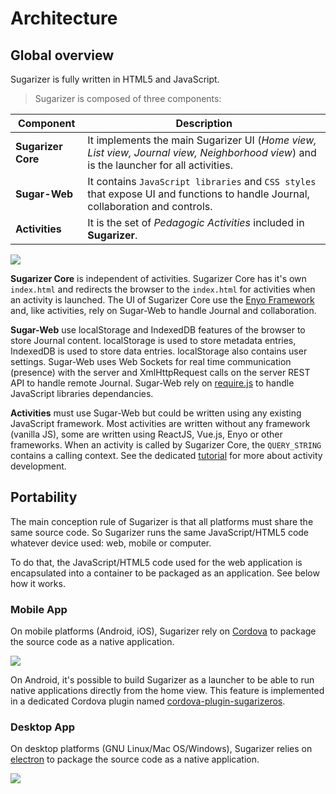 # Architecture

## Global overview 
Sugarizer is fully written in HTML5 and JavaScript.

> Sugarizer is composed of three components:

| Component | Description |
| --------- | ----------- |
| **Sugarizer Core** | It implements the main Sugarizer UI (*Home view, List view, Journal view, Neighborhood view*) and is the launcher for all activities. |
| **Sugar-Web** | It contains `JavaScript libraries` and `CSS styles` that expose UI and functions to handle Journal, collaboration and controls. |
| **Activities** | It is the set of *Pedagogic Activities* included in **Sugarizer**. |

![](images/global-architecture.svg)

**Sugarizer Core** is independent of activities. Sugarizer Core has it's own `index.html` and redirects the browser to the `index.html` for activities when an activity is launched. The UI of Sugarizer Core use the [Enyo Framework](http://enyojs.com/) and, like activities, rely on Sugar-Web to handle Journal and collaboration.

**Sugar-Web** use localStorage and IndexedDB features of the browser to store Journal content. localStorage is used to store metadata entries, IndexedDB is used to store data entries. localStorage also contains user settings.
Sugar-Web uses Web Sockets for real time communication (presence) with the server and XmlHttpRequest calls on the server REST API to handle remote Journal.
Sugar-Web rely on [require.js](http://www.requirejs.org/) to handle JavaScript libraries dependancies.

**Activities** must use Sugar-Web but could be written using any existing JavaScript framework. Most activities are written without any framework (vanilla JS), some are written using ReactJS, Vue.js, Enyo or other frameworks. When an activity is called by Sugarizer Core, the `QUERY_STRING` contains a calling context. See the dedicated [tutorial](tutorial.md) for more about activity development.


## Portability

The main conception rule of Sugarizer is that all platforms must share the same source code. So Sugarizer runs the same JavaScript/HTML5 code whatever device used: web, mobile or computer.

To do that, the JavaScript/HTML5 code used for the web application is encapsulated into a container to be packaged as an application. See below how it works.


### Mobile App

On mobile platforms (Android, iOS), Sugarizer rely on [Cordova](http://cordova.apache.org/) to package the source code as a native application.

![](images/mobile-architecture.svg)

On Android, it's possible to build Sugarizer as a launcher to be able to run native applications directly from the home view. This feature is implemented in a dedicated Cordova plugin named [cordova-plugin-sugarizeros](https://github.com/llaske/cordova-plugin-sugarizeros).


### Desktop App

On desktop platforms (GNU Linux/Mac OS/Windows), Sugarizer relies on [electron](https://github.com/electron/electron) to package the source code as a native application.

![](images/app-architecture.svg)

